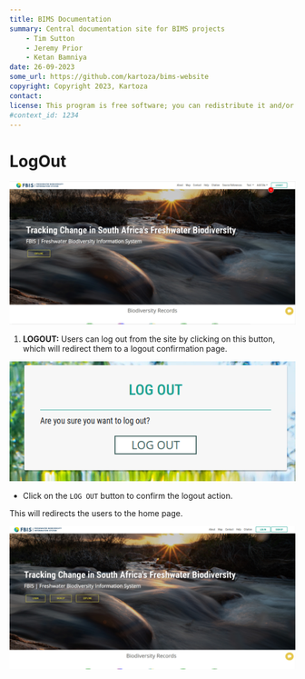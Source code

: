 ```yaml
---
title: BIMS Documentation
summary: Central documentation site for BIMS projects
    - Tim Sutton
    - Jeremy Prior
    - Ketan Bamniya
date: 26-09-2023
some_url: https://github.com/kartoza/bims-website
copyright: Copyright 2023, Kartoza
contact: 
license: This program is free software; you can redistribute it and/or modify it under the terms of the GNU Affero General Public License as published by the Free Software Foundation; either version 3 of the License, or (at your option) any later version.
#context_id: 1234
---
```

# LogOut

[![Home Page](./img/logout-img-1.png)](./img/logout-img-1.png)

1. **LOGOUT:** Users can log out from the site by clicking on this button, which will redirect them to a logout confirmation page.

[![Log Out Confirmation](./img/logout-img-2.png)](./img/logout-img-2.png)

* Click on the `LOG OUT` button to confirm the logout action.

This will redirects the users to the home page.

[![Home Page](./img/logout-img-3.png)](./img/logout-img-3.png)

